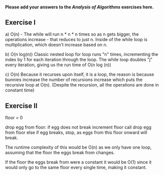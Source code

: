 #### Please add your answers to the ***Analysis of  Algorithms*** exercises here.

## Exercise I

a) O(n) - 
The while will run n * n * n times so as n gets bigger, the operations increase - that reduces to just n.  Inside of the while loop is multiplication, which doesn't increase based on n.

b) O(n log(n))
Classic nested loop
for loop runs "n" times, incrementing the index by 1 for each iteration through the loop. The while loop doubles "j" every iteration, giving us the run time of O(n log (n))

c) O(n)
Because it recurses upon itself, it is a loop, the reason is because bunnies increase the number of recursions increase which puts the recursive loop at O(n). (Despite the recursion, all the operations are done in constant time)

## Exercise II

floor = 0

drop egg from floor: if egg does not break increment floor call drop egg from floor else if egg breaks, stop, as eggs from this floor onward will break.

The runtime complexity of this would be O(n) as we only have one loop, assuming that the floor the eggs break from changes.

If the floor the eggs break from were a constant it would be O(1) since it would only go to the same floor every single time, making it constant.


